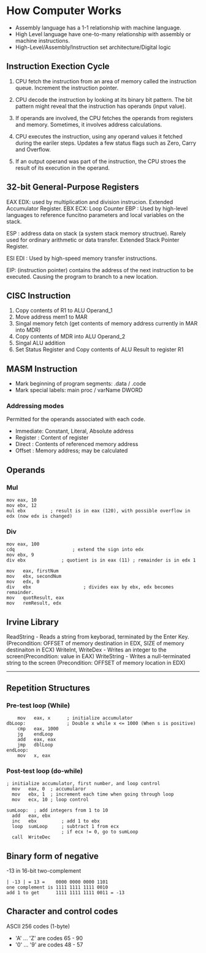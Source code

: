 # How Computer Works
- Assembly language has a 1-1 relationship with machine language.
- High Level language have one-to-many relationship with assembly or machine instructions.
- High-Level/Assembly/Instruction set architecture/Digital logic

## Instruction Exection Cycle
1. CPU fetch the instruction from an area of memory called the instruction queue. Increment the instruction pointer.

2. CPU decode the instruction by looking at its binary bit pattern. The bit pattern might reveal that the instruction has operands (input value).

3. If operands are involved, the CPU fetches the operands from registers and memory. Sometimes, it involves address calculations.

4. CPU executes the instruction, using any operand values it fetched during the eariler steps. Updates a few status flags such as Zero, Carry and Overflow.

5. If an output operand was part of the instruction, the CPU stroes the result of its execution in the operand.


## 32-bit General-Purpose Registers
EAX EDX: used by multiplication and division instrucion. Extended Accumulator Register.
EBX 
ECX: Loop Counter
EBP : Used by high-level languages to reference funcitno parameters and local variables on the stack.

ESP : address data on stack (a system stack memory structrue). Rarely used for ordinary arithmetic or data transfer. Extended Stack Pointer Register.

ESI EDI : Used by high-speed memory transfer instructions.

EIP: (instruction pointer) contains the address of the next instruction to be executed. Causing the program to branch to a new location.  

## CISC Instruction
1. Copy contents of R1 to ALU Operand_1
2. Move address mem1 to MAR
3. Singal memory fetch (get contents of memory address currently in MAR into MDR)
4. Copy contents of MDR into ALU Operand_2
5. Singal ALU addition
6. Set Status Register and Copy contents of ALU Result to register R1

## MASM Instruction
- Mark beginning of program segments: .data / .code
- Mark special labels: main proc / varName DWORD

### Addressing modes
Permitted for the operands associated with each code.

- Immediate: Constant, Literal, Absolute address
- Register : Content of register
- Direct   : Contents of referenced memory address
- Offset   : Memory address; may be calculated

## Operands

### Mul

```
mov eax, 10
mov ebx, 12
mul ebx			; result is in eax (120), with possible overflow in edx (now edx is changed)
```

### Div

```
mov eax, 100
cdq 					; extend the sign into edx
mov ebx, 9
div ebx				; quotient is in eax (11) ; remainder is in edx 1
```

```
mov   eax, firstNum
mov   ebx, secondNum	
mov   edx, 0
div   ebx					; divides eax by ebx, edx becomes remainder.
mov   quotResult, eax		
mov   remResult, edx
```

## Irvine Library
ReadString - Reads a string from keyborad, terminated by the Enter Key.(Precondition: OFFSET of memory destination in EDX, SIZE of memory destinaiton in ECX)
WriteInt, WriteDex - Writes an integer to the screen(Precondition: value in EAX)
WriteString - Writes a null-terminated string to the screen (Precondition: OFFSET of memory location in EDX)

***

## Repetition Structures

### Pre-test loop (While)

```
    mov   eax, x      ; initialize accumulator
dbLoop:               ; Double x while x <= 1000 (When s is positive)
    cmp   eax, 1000
    jg    endLoop
    add   eax, eax
    jmp   dblLoop
endLoop: 
    mov   x, eax
```

### Post-test loop (do-while)

```acm
; initialize accumulator, first number, and loop control
  mov   eax, 0  ; accumularor
  mov   ebx, 1  ; increment each time when going through loop
  mov   ecx, 10 ; loop control

sumLoop:  ; add integers from 1 to 10
  add   eax, ebx
  inc   ebx         ; add 1 to ebx
  loop  sumLoop     ; subtract 1 from ecx
                    ; if ecx != 0, go to sumLoop
  call  WriteDec
```

## Binary form of negative

-13 in 16-bit two-complement

```
| -13 | = 13 =    0000 0000 0000 1101
one complement is 1111 1111 1111 0010
add 1 to get      1111 1111 1111 0011 = -13
```

## Character and control codes

ASCII 256 codes (1-byte)
- 'A' ... 'Z' are codes 65 - 90
- '0' ... '9' are codes 48 - 57
